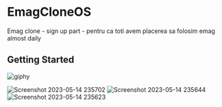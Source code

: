 # EmagCloneOS

Emag clone - sign up part - pentru ca toti avem placerea sa folosim emag almost daily



## Getting Started


![giphy](https://github.com/bdykdz/gadtema7/assets/129845958/4fc37370-46c4-4aea-be65-b7154bcb95fb)


![Screenshot 2023-05-14 235702](https://github.com/bdykdz/gadtema7/assets/129845958/945b4eff-0386-43cc-bd1d-24d9ac0cc3c7)
![Screenshot 2023-05-14 235644](https://github.com/bdykdz/gadtema7/assets/129845958/d265ae98-3037-4d54-a8e2-658e64aa94e5)
![Screenshot 2023-05-14 235623](https://github.com/bdykdz/gadtema7/assets/129845958/f9223ba8-74bf-420b-a574-c56a9dabe14b)
